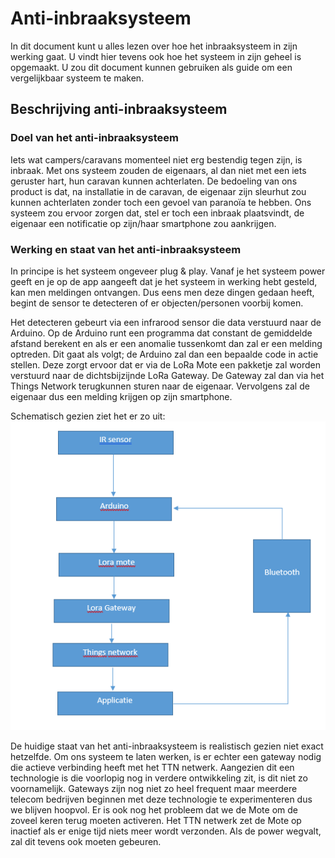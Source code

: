 # Anti-inbraaksysteem
In dit document kunt u alles lezen over hoe het inbraaksysteem in zijn werking gaat.
U vindt hier tevens ook hoe het systeem in zijn geheel is opgemaakt. U zou dit document kunnen gebruiken als guide om een vergelijkbaar systeem te maken.

## Beschrijving anti-inbraaksysteem

### Doel van het anti-inbraaksysteem
Iets wat campers/caravans momenteel niet erg bestendig tegen zijn, is inbraak. Met ons systeem zouden de eigenaars, al dan niet met een iets geruster hart, hun caravan kunnen achterlaten.
De bedoeling van ons product is dat, na installatie in de caravan, de eigenaar zijn sleurhut zou kunnen achterlaten zonder toch een gevoel van paranoïa te hebben. Ons systeem zou ervoor zorgen dat, stel er toch een inbraak plaatsvindt, de eigenaar een notificatie op zijn/haar smartphone zou aankrijgen.

### Werking en staat van het anti-inbraaksysteem

In principe is het systeem ongeveer plug & play. Vanaf je het systeem power geeft en je op de app aangeeft dat je het systeem in werking hebt gesteld, kan men meldingen ontvangen.
Dus eens men deze dingen gedaan heeft, begint de sensor te detecteren of er objecten/personen voorbij komen.

Het detecteren gebeurt via een infrarood sensor die data verstuurd naar de Arduino. Op de Arduino runt een programma dat constant de gemiddelde afstand berekent en als er een anomalie tussenkomt dan zal er een melding optreden.
Dit gaat als volgt; de Arduino zal dan een bepaalde code in actie stellen. Deze zorgt ervoor dat er via de LoRa Mote een pakketje zal worden verstuurd naar de dichtsbijzijnde LoRa Gateway. De Gateway zal dan via het Things Network terugkunnen sturen naar de eigenaar. Vervolgens zal de eigenaar dus een melding krijgen op zijn smartphone.

Schematisch gezien ziet het er zo uit:
![diagram-inbraak](img/diagram-inbraak.png)

De huidige staat van het anti-inbraaksysteem is realistisch gezien niet exact hetzelfde.
Om ons systeem te laten werken, is er echter een gateway nodig die actieve verbinding heeft met het TTN netwerk.
Aangezien dit een technologie is die voorlopig nog in verdere ontwikkeling zit, is dit niet zo voornamelijk. Gateways zijn nog niet zo heel frequent maar meerdere telecom bedrijven beginnen met deze technologie te experimenteren dus we blijven hoopvol.
Er is ook nog het probleem dat we de Mote om de zoveel keren terug moeten activeren. Het TTN netwerk zet de Mote op inactief als er enige tijd niets meer wordt verzonden. Als de power wegvalt, zal dit tevens ook moeten gebeuren.


